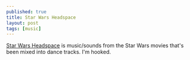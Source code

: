 ```yaml
---
published: true
title: Star Wars Headspace
layout: post
tags: [music]
---
```

[Star Wars Headspace](http://www.starwarsheadspace.com) is music/sounds from the Star Wars movies that's been mixed into dance tracks. I'm hooked.